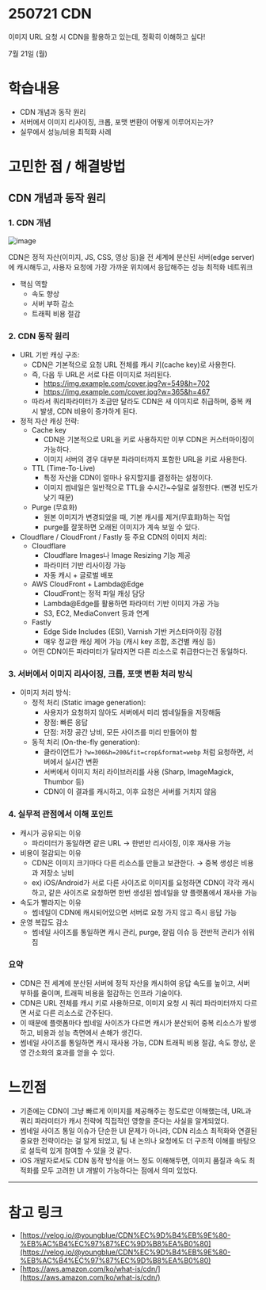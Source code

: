 # 250721 CDN

이미지 URL 요청 시 CDN을 활용하고 있는데,  정확히 이해하고 싶다!


7월 21일 (월)


# 학습내용


- CDN 개념과 동작 원리
- 서버에서 이미지 리사이징, 크롭, 포맷 변환이 어떻게 이루어지는가?
- 실무에서 성능/비용 최적화 사례


# 고민한 점 / 해결방법


## CDN 개념과 동작 원리

### 1. CDN 개념

![image](https://github-production-user-asset-6210df.s3.amazonaws.com/75905803/468426583-4a824b1b-5ca6-41ee-b1f8-25577aeec820.png?X-Amz-Algorithm=AWS4-HMAC-SHA256&X-Amz-Credential=AKIAVCODYLSA53PQK4ZA%2F20250721%2Fus-east-1%2Fs3%2Faws4_request&X-Amz-Date=20250721T001516Z&X-Amz-Expires=300&X-Amz-Signature=1f37cce9bfcb72990361493696bde7c020c9a9f49bbedca1b3ffb4f2cdb0d9a5&X-Amz-SignedHeaders=host)

CDN은 정적 자산(이미지, JS, CSS, 영상 등)을 전 세계에 분산된 서버(edge server)에 캐시해두고, 사용자 요청에 가장 가까운 위치에서 응답해주는 성능 최적화 네트워크

* 핵심 역할
  * 속도 향상
  * 서버 부하 감소
  * 트래픽 비용 절감

### 2. CDN 동작 원리

* URL 기반 캐싱 구조:
  * CDN은 기본적으로 요청 URL 전체를 캐시 키(cache key)로 사용한다.
  * 즉, 다음 두 URL은 서로 다른 이미지로 처리된다.
    * https://img.example.com/cover.jpg?w=549&h=702
    * https://img.example.com/cover.jpg?w=365&h=467
  * 따라서 쿼리파라미터가 조금만 달라도 CDN은 새 이미지로 취급하며, 중복 캐시 발생, CDN 비용이 증가하게 된다.
* 정적 자산 캐싱 전략:
  * Cache key
    * CDN은 기본적으로 URL을 키로 사용하지만 이부 CDN은 커스터마이징이 가능하다.
    * 이미지 서버의 경우 대부분 파라미터까지 포함한 URL을 키로 사용한다.
  * TTL (Time-To-Live)
    * 특정 자산을 CDN이 얼마나 유지할지를 결정하는 설정이다.
    * 이미지 썸네일은 일반적으로 TTL을 수시간~수일로 설정한다. (뼌경 빈도가 낮기 때문)
  * Purge (무효화)
    * 원본 이미지가 변경되었을 때, 기본 캐시를 제거(무효화)하는 작업
    * purge를 잘못하면 오래된 이미지가 계속 보일 수 있다.
* Cloudflare / CloudFront / Fastly 등 주요 CDN의 이미지 처리:
  * Cloudflare
    * Cloudflare Images나 Image Resizing 기능 제공
    * 파라미터 기반 리사이징 가능
    * 자동 캐시 + 글로벌 배포
  * AWS CloudFront + Lambda@Edge
    * CloudFront는 정적 파일 캐싱 담당
    * Lambda@Edge를 활용하면 파라미터 기반 이미지 가공 가능
    * S3, EC2, MediaConvert 등과 연계
  * Fastly
    * Edge Side Includes (ESI), Varnish 기반 커스터마이징 강점
    * 매우 정교한 캐싱 제어 가능 (캐시 key 조합, 조건별 캐싱 등)
  * 어떤 CDN이든 파라미터가 달라지면 다른 리소스로 취급한다는건 동일하다.

### 3. 서버에서 이미지 리사이징, 크롭, 포맷 변환 처리 방식

* 이미지 처리 방식:
  * 정적 처리 (Static image generation):
    * 사용자가 요청하지 않아도 서버에서 미리 썸네일들을 저장해둠
    * 장점: 빠른 응답
    * 단점: 저장 공간 낭비, 모든 사이즈를 미리 만들어야 함
  * 동적 처리 (On-the-fly generation):
    * 클라이언트가 `?w=300&h=200&fit=crop&format=webp` 처럼 요청하면, 서버에서 실시간 변환
    * 서버에서 이미지 처리 라이브러리를 사용 (Sharp, ImageMagick, Thumbor 등)
    * CDN이 이 결과를 캐시하고, 이후 요청은 서버를 거치지 않음

### 4. 실무적 관점에서 이해 포인트

* 캐시가 공유되는 이유
  * 파라미터가 동일하면 같은 URL → 한번만 리사이징, 이후 재사용 가능
* 비용이 절감되는 이유
  * CDN은 이미지 크기마다 다른 리소스를 만들고 보관한다. → 중복 생성은 비용과 저장소 낭비
  * ex) iOS/Android가 서로 다른 사이즈로 이미지를 요청하면 CDN이 각각 캐시하고, 같은 사이즈로 요청하면 한번 생성된 썸네일을 양 플랫폼에서 재사용 가능
* 속도가 빨라지는 이유
  * 썸네일이 CDN에 캐시되어있으면 서버로 요청 가지 않고 즉시 응답 가능
* 운영 복잡도 감소
  * 썸네일 사이즈를 통일하면 캐시 관리, purge, 잘림 이슈 등 전반적 관리가 쉬워짐


### 요약

- CDN은 전 세계에 분산된 서버에 정적 자산을 캐시하여 응답 속도를 높이고, 서버 부하를 줄이며, 트래픽 비용을 절감하는 인프라 기술이다.
- CDN은 URL 전체를 캐시 키로 사용하므로, 이미지 요청 시 쿼리 파라미터까지 다르면 서로 다른 리소스로 간주된다.
- 이 때문에 플랫폼마다 썸네일 사이즈가 다르면 캐시가 분산되어 중복 리소스가 발생하고, 비용과 성능 측면에서 손해가 생긴다.
- 썸네일 사이즈를 통일하면 캐시 재사용 가능, CDN 트래픽 비용 절감, 속도 향상, 운영 간소화의 효과를 얻을 수 있다.


# 느낀점


- 기존에는 CDN이 그냥 빠르게 이미지를 제공해주는 정도로만 이해했는데, URL과 쿼리 파라미터가 캐시 전략에 직접적인 영향을 준다는 사실을 알게되었다.
- 썸네일 사이즈 통일 이슈가 단순한 UI 문제가 아니라, CDN 리소스 최적화와 연결된 중요한 전략이라는 걸 알게 되었고, 팀 내 논의나 요청에도 더 구조적 이해를 바탕으로 설득력 있게 참여할 수 있을 것 같다.
- iOS 개발자로서도 CDN 동작 방식을 어느 정도 이해해두면, 이미지 품질과 속도 최적화를 모두 고려한 UI 개발이 가능하다는 점에서 의미 있었다.

---


# 참고 링크


- [https://velog.io/@youngblue/CDN%EC%9D%B4%EB%9E%80-%EB%AC%B4%EC%97%87%EC%9D%B8%EA%B0%80](https://velog.io/@youngblue/CDN%EC%9D%B4%EB%9E%80-%EB%AC%B4%EC%97%87%EC%9D%B8%EA%B0%80)
- [https://aws.amazon.com/ko/what-is/cdn/](https://aws.amazon.com/ko/what-is/cdn/)